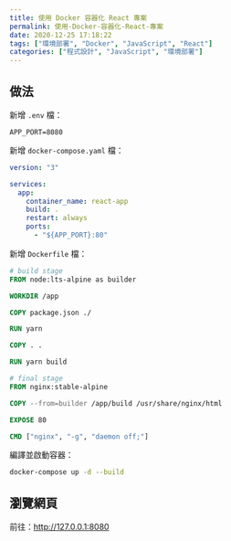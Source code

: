 ```yaml
---
title: 使用 Docker 容器化 React 專案
permalink: 使用-Docker-容器化-React-專案
date: 2020-12-25 17:18:22
tags: ["環境部署", "Docker", "JavaScript", "React"]
categories: ["程式設計", "JavaScript", "環境部署"]
---
```


## 做法

新增 `.env` 檔：

```ENV
APP_PORT=8080
```

新增 `docker-compose.yaml` 檔：

```YAML
version: "3"

services:
  app:
    container_name: react-app
    build: .
    restart: always
    ports:
      - "${APP_PORT}:80"
```

新增 `Dockerfile` 檔：

```DOCKERFILE
# build stage
FROM node:lts-alpine as builder

WORKDIR /app

COPY package.json ./

RUN yarn

COPY . .

RUN yarn build

# final stage
FROM nginx:stable-alpine

COPY --from=builder /app/build /usr/share/nginx/html

EXPOSE 80

CMD ["nginx", "-g", "daemon off;"]
```

編譯並啟動容器：

```BASH
docker-compose up -d --build
```

## 瀏覽網頁

前往：<http://127.0.0.1:8080>
